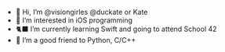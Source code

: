 - 🤠 Hi, I’m @visiongirles @duckate or Kate
- 🍎 I’m interested in iOS programming
- 🐈‍⬛ I’m currently learning Swift and going to attend School 42
- 🐍 I’m a good friend to Python, C/C++

<!---
visiongirles/visiongirles is a ✨ special ✨ repository because its `README.md` (this file) appears on your GitHub profile.
You can click the Preview link to take a look at your changes.
--->
